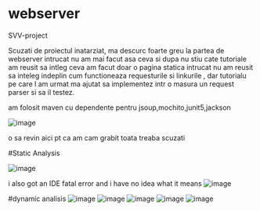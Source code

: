 # webserver
SVV-project

Scuzati de proiectul inatarziat, ma descurc foarte greu la partea de webserver intrucat nu am mai facut asa ceva si dupa nu stiu cate tutoriale am reusit sa intleg ceva
am facut doar o pagina statica intrucat nu am reusit sa inteleg indeplin cum functioneaza requesturile si linkurile , dar tutorialu pe care l am urmat ma ajutat sa implementez 
intr o masura un request parser si sa il testez.

am folosit maven cu  dependente pentru jsoup,mochito,junit5,jackson 




![image](https://user-images.githubusercontent.com/62361292/143661561-d4bf6634-a7ae-4e36-b743-d3b274accaef.png)


o sa revin aici pt ca am cam grabit toata treaba scuzati

#Static Analysis

![image](https://user-images.githubusercontent.com/62361292/143662653-2c9f3d6b-8896-4151-bc2f-7e1329b0628d.png)


i also got an IDE fatal error and i have no idea what it means
![image](https://user-images.githubusercontent.com/62361292/143662692-e9414dc4-dfaa-49db-a7f4-344775f3ea8c.png)

#dynamic analisis
![image](https://user-images.githubusercontent.com/62361292/143663396-75efa568-7857-43c3-8b7a-f993a8420a18.png)
![image](https://user-images.githubusercontent.com/62361292/143663413-d174af6e-1fe6-43e4-816e-a6dd73204c58.png)
![image](https://user-images.githubusercontent.com/62361292/143663450-1df6dd57-60fa-4a2e-9821-5508d43dcf0d.png)
![image](https://user-images.githubusercontent.com/62361292/143663472-cd248966-1682-43b0-960f-1945f4d62c3b.png)
![image](https://user-images.githubusercontent.com/62361292/143663493-a3dbee26-b1c7-45e1-90a8-8e3be6bb89df.png)




